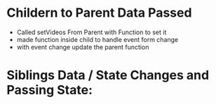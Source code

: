 # Childern to Parent Data Passed

- Called setVideos From Parent with Function to set it
- made function inside child to handle event form change
- with event change update the parent function

# Siblings Data / State Changes and Passing State:

